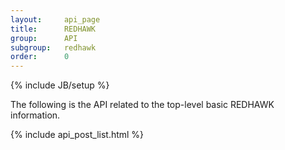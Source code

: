 ```yaml
---
layout:     api_page
title:      REDHAWK
group:      API
subgroup:   redhawk
order:      0
---
```

{% include JB/setup %}

The following is the API related to the top-level basic REDHAWK information.

{% include api_post_list.html %}